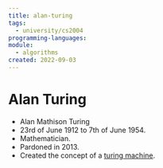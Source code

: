 ```yaml
---
title: alan-turing
tags:
  - university/cs2004
programming-languages: 
module:
  - algorithms
created: 2022-09-03
---
```

# Alan Turing
- Alan Mathison Turing
- 23rd of June 1912 to 7th of June 1954.
- Mathematician.
- Pardoned in 2013.
- Created the concept of a [turing machine](notes/university/cs2004/turing-machines.md).